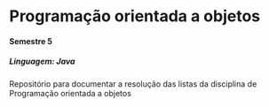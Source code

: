 ﻿# Programação orientada a objetos
#### Semestre 5<br/>
##### Linguagem: Java <br/>
Repositório para documentar a resolução das listas da disciplina de Programação orientada a objetos

